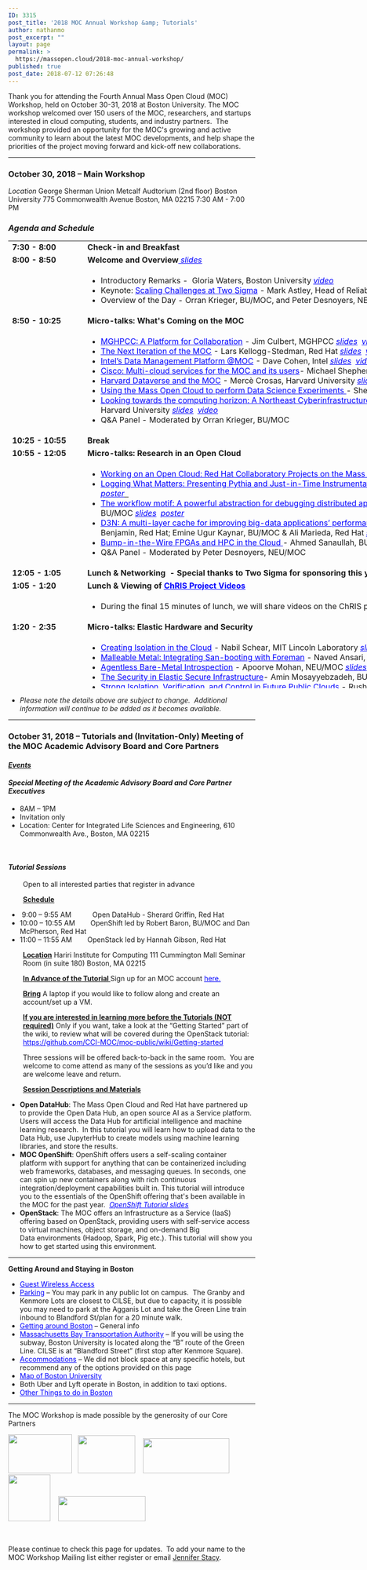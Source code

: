 ```yaml
---
ID: 3315
post_title: '2018 MOC Annual Workshop &amp; Tutorials'
author: nathanmo
post_excerpt: ""
layout: page
permalink: >
  https://massopen.cloud/2018-moc-annual-workshop/
published: true
post_date: 2018-07-12 07:26:48
---
```

<p class="entry-header">Thank you for attending the Fourth Annual Mass Open Cloud (MOC) Workshop, held on October 30-31, 2018 at Boston University. The MOC workshop welcomed over 150 users of the MOC, researchers, and startups interested in cloud computing, students, and industry partners.  The workshop provided an opportunity for the MOC's growing and active community to learn about the latest MOC developments, and help shape the priorities of the project moving forward and kick-off new collaborations.</p>


<hr />

<h3><strong>October 30, 2018 – Main Workshop</strong></h3>
<em>Location</em>
George Sherman Union
Metcalf Audtorium (2nd floor)
Boston University
775 Commonwealth Avenue
Boston, MA 02215
7:30 AM - 7:00 PM
<h3><em>Agenda and Schedule </em></h3>
<table style="width: 1184px; height: 912px;">
<tbody>
<tr style="height: 18px;">
<td style="width: 139px; height: 18px;"><strong>7:30 - 8:00 </strong></td>
<td style="width: 1029px; height: 18px;"><strong>Check-in and Breakfast </strong></td>
</tr>
<tr style="height: 18px;">
<td style="width: 139px; height: 18px;"><strong>8:00 - 8:50</strong><strong>
</strong></td>
<td style="width: 1029px; height: 18px;"><strong>Welcome and Overview</strong><span style="text-decoration: underline;"><span style="color: #0000ff; text-decoration: underline;"><em><a style="color: #0000ff; text-decoration: underline;" href="https://massopen.cloud/wp-content/uploads/2018/11/Welcome-and-Team-2018.pdf"> slides</a></em></span></span></td>
</tr>
<tr style="height: 72px;">
<td style="width: 139px; height: 72px;"><strong> </strong></td>
<td style="width: 1029px; height: 72px;">
<ul>
 	<li>Introductory Remarks -  Gloria Waters, Boston University <span style="text-decoration: underline; color: #0000ff;"><a style="color: #0000ff;" href="https://www.youtube.com/watch?v=-v8gsjT_ikg&amp;list=PLKNUArbT35cAAaJQbcLgkhmr8V6bWZa3f&amp;index=2&amp;t=0s" target="_blank" rel="noopener"><em>video</em></a></span></li>
 	<li>Keynote: <span style="color: #0000ff;"><a style="color: #0000ff; text-decoration: underline;" href="https://massopen.cloud/wp-content/uploads/2018/10/Astley-Abstract-and-Bio.pdf">Scaling Challenges at Two Sigma</a></span> - Mark Astley, Head of Reliability Engineering, Two Sigma Investments <span style="text-decoration: underline;"><span style="color: #0000ff; text-decoration: underline;"><em><a style="color: #0000ff; text-decoration: underline;" href="https://massopen.cloud/wp-content/uploads/2018/11/Astley_MOC-Workshop-2018-keynote.pdf">slides</a></em></span></span></li>
 	<li>Overview of the Day - Orran Krieger, BU/MOC, and Peter Desnoyers, NEU/MOC <span style="text-decoration: underline;"><span style="color: #0000ff; text-decoration: underline;"><em><a style="color: #0000ff; text-decoration: underline;" href="https://massopen.cloud/wp-content/uploads/2018/11/Kickoff-2018.pdf">slides</a></em></span></span></li>
</ul>
</td>
</tr>
<tr style="height: 18px;">
<td style="width: 139px; height: 18px;"><strong>8:50 - 10:25</strong></td>
<td style="width: 1029px; height: 18px;"><b>Micro-talks: What's Coming on the MOC</b></td>
</tr>
<tr style="height: 173px;">
<td style="width: 139px; height: 173px;"><strong> </strong></td>
<td style="width: 1029px; height: 173px;">
<ul>
 	<li><span style="text-decoration: underline;"><span style="color: #0000ff; text-decoration: underline;"><a style="color: #0000ff; text-decoration: underline;" href="https://massopen.cloud/wp-content/uploads/2018/10/Culbert-Abstract-and-Bio.pdf">MGHPCC: A Platform for Collaboration</a></span></span> - Jim Culbert, MGHPCC <em><span style="color: #0000ff; text-decoration: underline;"><a style="color: #0000ff; text-decoration: underline;" href="https://massopen.cloud/wp-content/uploads/2018/11/1.-Culbert.pdf">slides</a></span></em><span style="color: #0000ff;">  </span><span style="text-decoration: underline; color: #0000ff;"><em><span style="text-decoration: underline;"><a style="color: #0000ff; text-decoration: underline;" href="https://www.youtube.com/watch?v=D6fWgBh7vNU&amp;t=0s&amp;list=PLKNUArbT35cAAaJQbcLgkhmr8V6bWZa3f&amp;index=3" target="_blank" rel="noopener">video</a></span></em></span></li>
 	<li><span style="text-decoration: underline;"><span style="color: #0000ff; text-decoration: underline;"><a style="color: #0000ff; text-decoration: underline;" href="https://massopen.cloud/wp-content/uploads/2018/10/Kellogg-Stedman-Abstract-and-Bio-1.pdf">The Next Iteration of the MOC</a></span></span> - Lars Kellogg-Stedman, Red Hat <em style="color: #0000ff; text-decoration: underline; font-family: inherit; font-size: inherit;"><a style="color: #0000ff; text-decoration: underline;" href="https://massopen.cloud/wp-content/uploads/2018/11/2.-Stedman-Kellogg-MOC-Talk.pdf">slides</a></em><span style="color: #0000ff;">  </span><span style="text-decoration: underline; color: #0000ff;"><em><span style="text-decoration: underline;"><a style="color: #0000ff; text-decoration: underline;" href="https://www.youtube.com/watch?v=enslBjly0OM&amp;t=0s&amp;list=PLKNUArbT35cAAaJQbcLgkhmr8V6bWZa3f&amp;index=4" target="_blank" rel="noopener">video</a></span></em></span></li>
 	<li><span style="color: #0000ff;"><a style="color: #0000ff; text-decoration: underline;" href="https://massopen.cloud/wp-content/uploads/2018/10/Abstract-and-Bio.pdf">Intel’s Data Management Platform @MOC</a></span> - Dave Cohen, Intel <em style="font-family: inherit; font-size: inherit;"><span style="text-decoration: underline;"><span style="color: #0000ff; text-decoration: underline;"><a style="color: #0000ff; text-decoration: underline;" href="https://massopen.cloud/wp-content/uploads/2018/11/3.-Cohen-MOC-Storage-Disaggregation.pdf">slides</a></span></span></em><span style="color: #0000ff;">  </span><span style="text-decoration: underline; color: #0000ff;"><em><span style="text-decoration: underline;"><a style="color: #0000ff; text-decoration: underline;" href="https://www.youtube.com/watch?v=1QqU4msDes8&amp;t=0s&amp;list=PLKNUArbT35cAAaJQbcLgkhmr8V6bWZa3f&amp;index=5" target="_blank" rel="noopener">video</a></span></em></span></li>
 	<li><span style="color: #0000ff;"><a style="color: #0000ff;" href="https://massopen.cloud/wp-content/uploads/2018/10/Shepherd-Abstract-and-Bio-1.pdf"><span style="text-decoration: underline;">Cisco: Multi-cloud services for the MOC and its users</span></a></span>- Michael Shepherd, Cisco <em style="font-family: inherit; font-size: inherit;"><span style="text-decoration: underline; color: #0000ff;"><a style="color: #0000ff; text-decoration: underline;" href="https://massopen.cloud/wp-content/uploads/2018/11/4.-Shepherd-MOC_OCT_2018_v2.0.pdf">slides</a></span></em><span style="color: #0000ff;">  </span><span style="text-decoration: underline; color: #0000ff;"><em><span style="text-decoration: underline;"><a style="color: #0000ff; text-decoration: underline;" href="https://www.youtube.com/watch?v=h6j_IQWVB2g&amp;list=PLKNUArbT35cAAaJQbcLgkhmr8V6bWZa3f&amp;index=6&amp;t=0s" target="_blank" rel="noopener">video</a></span></em></span></li>
 	<li><span style="text-decoration: underline;"><span style="color: #0000ff; text-decoration: underline;"><a style="color: #0000ff; text-decoration: underline;" href="https://massopen.cloud/wp-content/uploads/2018/10/Crosas-Abstract-and-Bio.pdf">Harvard Dataverse and the MOC</a></span></span> - Mercè Crosas, Harvard University <em style="color: #0000ff;"><a style="color: #0000ff; text-decoration: underline;" href="https://massopen.cloud/wp-content/uploads/2018/11/5.-Crosas-presentation.pdf">slides</a></em><span style="font-family: inherit; font-size: inherit;">  </span><span style="text-decoration: underline;"><span style="color: #0000ff;"><em><a style="color: #0000ff; text-decoration: underline;" href="https://massopen.cloud/wp-content/uploads/2018/11/5.-e-board_-Harvard-Dataverse-and-the-MOC-1.pdf">poster</a></em></span></span><span style="color: #0000ff;">  </span><span style="text-decoration: underline; color: #0000ff;"><em><span style="text-decoration: underline;"><a style="color: #0000ff; text-decoration: underline;" href="https://www.youtube.com/watch?v=1LqcuT7QRt4&amp;list=PLKNUArbT35cAAaJQbcLgkhmr8V6bWZa3f&amp;index=7&amp;t=0s" target="_blank" rel="noopener">video</a></span></em></span></li>
 	<li><span style="text-decoration: underline;"><span style="color: #0000ff; text-decoration: underline;"><a style="color: #0000ff; text-decoration: underline;" href="https://massopen.cloud/wp-content/uploads/2018/10/Huels-Abstract-and-bio.pdf">Using the Mass Open Cloud to perform Data Science Experiments</a> </span></span>- Sherard Griffin, Red Hat <em style="color: #0000ff; text-decoration: underline; font-family: inherit; font-size: inherit;"><a style="color: #0000ff; text-decoration: underline;" href="https://massopen.cloud/wp-content/uploads/2018/11/6.-Griffin_MOC-Workshop-2018-Open-Data-Hub.pdf">slides</a></em><span style="color: #0000ff;">  </span><span style="text-decoration: underline; color: #0000ff;"><em><span style="text-decoration: underline;"><a style="color: #0000ff; text-decoration: underline;" href="https://www.youtube.com/watch?v=CZwUCgkKIc4&amp;list=PLKNUArbT35cAAaJQbcLgkhmr8V6bWZa3f&amp;index=8&amp;t=0s" target="_blank" rel="noopener">video</a></span></em></span></li>
 	<li><span style="text-decoration: underline;"><span style="color: #0000ff; text-decoration: underline;"><a style="color: #0000ff; text-decoration: underline;" href="https://massopen.cloud/wp-content/uploads/2018/10/Gilmore-and-Yokel-Abstract-and-Bio.pdf">Looking towards the computing horizon: A Northeast Cyberinfrastructure Lab</a> </span></span>- Wayne Gilmore, Boston University &amp; Scott Yokel, Harvard University <em style="color: #0000ff; text-decoration: underline; font-family: inherit; font-size: inherit;"><a style="color: #0000ff; text-decoration: underline;" href="https://massopen.cloud/wp-content/uploads/2018/11/7.Gilmore-Yokel.pdf">slides</a></em><span style="color: #0000ff;">  </span><span style="text-decoration: underline; color: #0000ff;"><em><span style="text-decoration: underline;"><a style="color: #0000ff; text-decoration: underline;" href="https://www.youtube.com/watch?v=6h9x5HxtE6o&amp;list=PLKNUArbT35cAAaJQbcLgkhmr8V6bWZa3f&amp;index=9&amp;t=0s" target="_blank" rel="noopener">video</a></span></em></span></li>
 	<li>Q&amp;A Panel - Moderated by Orran Krieger, BU/MOC</li>
</ul>
</td>
</tr>
<tr style="height: 18px;">
<td style="width: 139px; height: 18px;"><strong>10:</strong><strong>25</strong><strong style="font-family: inherit; font-size: inherit;"> - 10:55</strong><strong>
</strong></td>
<td style="width: 1029px; height: 18px;"><b>Break</b></td>
</tr>
<tr style="height: 18px;">
<td style="width: 139px; height: 18px;"><strong>10:55 - 12:05</strong></td>
<td style="width: 1029px; height: 18px;"><b>Micro-talks: Research in an Open Cloud</b></td>
</tr>
<tr style="height: 173px;">
<td style="width: 139px; height: 163px;"><strong> </strong></td>
<td style="width: 1029px; height: 163px;">
<ul>
 	<li><span style="text-decoration: underline;"><a href="https://massopen.cloud/wp-content/uploads/2018/10/Brock-Abstract-and-Bio.pdf"><span style="color: #0000ff; text-decoration: underline;">Working on an Open Cloud: Red Hat Collaboratory Projects on the Mass Open Cloud</span></a></span> - Hugh Brock, Red Hat <em style="color: #0000ff; text-decoration: underline; font-family: inherit; font-size: inherit;"><a style="color: #0000ff; text-decoration: underline;" href="https://massopen.cloud/wp-content/uploads/2018/11/1.-Brock.pdf">slides</a></em></li>
 	<li><span style="color: #0000ff;"><a style="color: #0000ff;" href="https://massopen.cloud/wp-content/uploads/2018/10/Ates-and-Sturmann-Abstract-and-Bio.pdf"><span style="text-decoration: underline;">Logging What Matters: Presenting Pythia and Just-in-Time Instrumentation</span></a></span> - Emre Ates, BU &amp; Lily Sturmann, BU/Red Hat <em style="color: #0000ff;"><a style="color: #0000ff;" href="https://massopen.cloud/wp-content/uploads/2018/11/2.-Ates-Sturmann.pdf">slides</a></em><span style="font-family: inherit; font-size: inherit;">  </span><span style="text-decoration: underline;"><span style="color: #0000ff; text-decoration: underline;"><em><a style="color: #0000ff; text-decoration: underline;" href="https://massopen.cloud/wp-content/uploads/2018/11/8.-Ates-Sturmann.pdf">poster</a></em></span>  </span></li>
 	<li><a href="https://massopen.cloud/wp-content/uploads/2018/10/Abdi-and-Ghaemi-Abstract-and-Bio-1.pdf"><span style="text-decoration: underline; color: #0000ff;">The workflow motif: A powerful abstraction for debugging distributed applications</span>-</a> Mania Abdi, NEU/MOC &amp; Golsana Ghaemi, BU/MOC <em style="color: #0000ff;"><a style="color: #0000ff; text-decoration: underline;" href="https://massopen.cloud/wp-content/uploads/2018/11/3.-Ghaemi-and-Abdi.pdf">slides</a></em><span style="font-family: inherit; font-size: inherit;">  </span><span style="text-decoration: underline;"><span style="color: #0000ff;"><em><a style="color: #0000ff; text-decoration: underline;" href="https://massopen.cloud/wp-content/uploads/2018/11/6.-Abdi-and-Ghaemi-MOC-Workshop-2018-Poster.pdf">poster</a></em></span></span></li>
 	<li><a href="https://massopen.cloud/wp-content/uploads/2018/10/Benjamin-Kaynar-and-Maredia-Abstract-and-Bio.pdf"><span style="text-decoration: underline;"><span style="color: #0000ff; text-decoration: underline;">D3N: A multi-layer cache for improving big-data applications’ performance in data centers with imbalanced networks</span></span></a><em>- </em>Matt Benjamin, Red Hat; Emine Ugur Kaynar, BU/MOC &amp; Ali Marieda, Red Hat <em style="color: #0000ff; text-decoration: underline; font-family: inherit; font-size: inherit;"><a style="color: #0000ff; text-decoration: underline;" href="https://massopen.cloud/wp-content/uploads/2018/11/4.-Ugur-Bejamin-Marieda.pdf">slides</a></em></li>
 	<li><span style="text-decoration: underline;"><span style="color: #0000ff; text-decoration: underline;"><a style="color: #0000ff; text-decoration: underline;" href="https://massopen.cloud/wp-content/uploads/2018/10/Sanaullah-Abstract-and-Bio.pdf">Bump-in-the-Wire FPGAs and HPC in the Cloud</a> </span></span><em>-</em> Ahmed Sanaullah, BU</li>
 	<li>Q&amp;A Panel - Moderated by Peter Desnoyers, NEU/MOC</li>
</ul>
</td>
</tr>
<tr style="height: 18px;">
<td style="width: 139px; height: 18px;"><strong>12:05 - 1:05</strong></td>
<td style="width: 1029px; height: 18px;"><strong>Lunch &amp; Networking  - Special thanks to Two Sigma for sponsoring this year's MOC Workshop lunch!</strong></td>
</tr>
<tr style="height: 17px;">
<td style="width: 139px; height: 17px;"><strong>1:05 - 1:20</strong></td>
<td style="width: 1029px; height: 17px;"><strong>Lunch &amp; Viewing of <span style="text-decoration: underline;"><span style="color: #0000ff; text-decoration: underline;"><a style="color: #0000ff; text-decoration: underline;" href="https://www.redhat.com/en/creating-chris?sc_cid=701f2000000RRFgAAO">ChRIS Project Videos</a></span></span></strong></td>
</tr>
<tr style="height: 41px;">
<td style="width: 139px; height: 41px;"><strong> </strong></td>
<td style="width: 1029px; height: 41px;">
<ul>
 	<li>During the final 15 minutes of lunch, we will share videos on the ChRIS project.</li>
</ul>
</td>
</tr>
<tr style="height: 18px;">
<td style="width: 139px; height: 18px;"><strong>1:20 - 2:35 </strong></td>
<td style="width: 1029px; height: 18px;"><strong>Micro-talks: Elastic Hardware and Security</strong></td>
</tr>
<tr style="height: 18px;">
<td style="width: 139px; height: 18px;"><strong> </strong></td>
<td style="width: 1029px; height: 18px;">
<ul>
 	<li><span style="text-decoration: underline;"><span style="color: #0000ff; text-decoration: underline;"><a style="color: #0000ff; text-decoration: underline;" href="https://massopen.cloud/wp-content/uploads/2018/10/Schear-Abstract-and-Bio.pdf">Creating Isolation in the Cloud</a></span></span> - Nabil Schear, MIT Lincoln Laboratory <em style="color: #0000ff; font-family: inherit; font-size: inherit;"><a style="color: #0000ff; text-decoration: underline;" href="https://massopen.cloud/wp-content/uploads/2018/11/1.-Schear.pdf">slides</a></em></li>
 	<li><span style="text-decoration: underline; color: #0000ff;"><a style="color: #0000ff; text-decoration: underline;" href="https://massopen.cloud/wp-content/uploads/2018/10/Ballou-Abstract-and-Bio.pdf">Malleable Metal: Integrating San-booting with Foreman</a></span> - Naved Ansari, BU/MOC &amp; Ian Ballou, BU/MOC <em style="color: #0000ff; text-decoration: underline; font-family: inherit; font-size: inherit;"><a style="color: #0000ff; text-decoration: underline;" href="https://massopen.cloud/wp-content/uploads/2018/11/2.-Ansari-and-Ballou.pdf">slides</a></em></li>
 	<li><a href="https://massopen.cloud/wp-content/uploads/2018/10/Mohan-Abstract-and-Bio.pdf"><span style="text-decoration: underline;"><span style="color: #0000ff; text-decoration: underline;">Agentless Bare-Metal Introspection</span></span></a> - Apoorve Mohan, NEU/MOC <em style="color: #0000ff; text-decoration: underline; font-family: inherit; font-size: inherit;"><a style="color: #0000ff; text-decoration: underline;" href="https://massopen.cloud/wp-content/uploads/2018/11/3.-Mohan.pdf">slides</a></em></li>
 	<li><span style="text-decoration: underline;"><span style="color: #0000ff; text-decoration: underline;"><a style="color: #0000ff; text-decoration: underline;" href="https://massopen.cloud/wp-content/uploads/2018/10/Mossayebzedah-Abstract-and-Bio-1.pdf">The Security in Elastic Secure </a>Infrastructure</span></span>- Amin Mosayyebzadeh, BU/MOC <em style="color: #0000ff;"><a style="color: #0000ff; text-decoration: underline;" href="https://massopen.cloud/wp-content/uploads/2018/11/4.-Amin.pdf">slides</a></em><span style="font-family: inherit; font-size: inherit;">  </span><span style="text-decoration: underline;"><span style="color: #0000ff;"><em><a style="color: #0000ff; text-decoration: underline;" href="https://massopen.cloud/wp-content/uploads/2018/11/11.-Amin-Mossayebzadeh.pdf">poster</a></em></span></span></li>
 	<li><a href="https://massopen.cloud/wp-content/uploads/2018/10/Patel-Abstract-and-Bio.pdf"><span style="text-decoration: underline; color: #0000ff;">Strong Isolation, Verification, and Control in Future Public Clouds</span></a> - Rushi Patel, BU</li>
 	<li><a href="https://massopen.cloud/wp-content/uploads/2018/10/Tikale-Abstract-and-Bio.pdf"><span style="text-decoration: underline;"><span style="color: #0000ff; text-decoration: underline;">FLOCX: Enabling marketplace at the bottom of the cloud</span> </span></a>- Sahil Tikale, BU/MOC <em style="color: #0000ff; text-decoration: underline; font-family: inherit; font-size: inherit;"><a style="color: #0000ff; text-decoration: underline;" href="https://massopen.cloud/wp-content/uploads/2018/11/5.-Tikale.pdf">slides</a></em></li>
 	<li><span style="text-decoration: underline;"><span style="color: #0000ff; text-decoration: underline;"><em>Q&amp;A Panel - Moderated by Orran Krieger, BU/MOC</em></span></span></li>
</ul>
</td>
</tr>
<tr style="height: 18px;">
<td style="width: 139px; height: 18px;"><strong>2:35 - 3:40</strong></td>
<td style="width: 1029px; height: 18px;"><strong>Micro-talks: Research on an Open Cloud</strong></td>
</tr>
<tr style="height: 135px;">
<td style="width: 139px; height: 135px;"><strong> </strong></td>
<td style="width: 1029px; height: 135px;">
<ul>
 	<li><span style="text-decoration: underline;"><a href="https://massopen.cloud/wp-content/uploads/2018/10/McPherson-and-Pienaar-Abstract-and-Bio-2.pdf"><span style="color: #0000ff; text-decoration: underline;">Medical Image Processing on the MOC with ChRIS and OpenShift</span> </a></span>- Dan McPherson, Red Hat &amp; Rudolph Pienaar, Boston Children's Hospital <em style="color: #0000ff; font-family: inherit; font-size: inherit;"><a style="color: #0000ff; text-decoration: underline;" href="https://massopen.cloud/wp-content/uploads/2018/11/1.-McPherson-Pienaar.pdf">slides</a></em></li>
 	<li><span style="text-decoration: underline;"><span style="color: #0000ff; text-decoration: underline;"><a style="color: #0000ff; text-decoration: underline;" href="https://massopen.cloud/wp-content/uploads/2018/10/Getchell-Abstract-and-Bio.pdf">Secure Multi-Party Computing in the Cloud</a></span></span> - Ben Getchell, BU <em style="font-family: inherit; font-size: inherit;"><span style="color: #0000ff;"><a style="color: #0000ff;" href="https://massopen.cloud/wp-content/uploads/2018/11/2.-Getchell-MOC_Workshop.pdf">slides</a></span></em><span style="font-family: inherit; font-size: inherit;">  </span><span style="text-decoration: underline;"><em><span style="color: #0000ff; text-decoration: underline;"><a style="color: #0000ff; text-decoration: underline;" href="https://www.youtube.com/watch?v=_vEJmd_rO-0&amp;feature=youtu.be">demo</a> </span></em></span></li>
 	<li><a href="https://massopen.cloud/wp-content/uploads/2018/10/Dong-Abstract-and-Bio.pdf"><span style="text-decoration: underline; color: #0000ff;">A demonstration of adapting HW to SW needs for network workloads</span></a> - Han Dong, BU <em style="color: #0000ff;"><a style="color: #0000ff; text-decoration: underline;" href="https://massopen.cloud/wp-content/uploads/2018/11/3.-HanDong_MOC2018_presentation.pdf">slides</a></em><span style="font-family: inherit; font-size: inherit;">   </span><span style="text-decoration: underline;"><span style="color: #0000ff;"><em><a style="color: #0000ff; text-decoration: underline;" href="https://massopen.cloud/wp-content/uploads/2018/11/15.-HanDong_MOC2018_eboard.pdf">poster</a></em></span></span></li>
 	<li><span style="text-decoration: underline; color: #0000ff;"><a style="color: #0000ff; text-decoration: underline;" href="https://massopen.cloud/wp-content/uploads/2018/10/UKL__A_Unikernel_based_on_Linux.pdf">A Unikernal based on Linux</a></span> - Ali Raza, BU &amp; Parul Sohal, BU <em style="text-decoration: underline; font-family: inherit; font-size: inherit;"><span style="color: #0000ff;"><a style="color: #0000ff; text-decoration: underline;" href="https://massopen.cloud/wp-content/uploads/2018/11/4.-Raza-Sohal.pdf">slides</a></span></em></li>
 	<li><a href="https://massopen.cloud/wp-content/uploads/2018/10/Unger-Abstract-and-Bio.pdf"><span style="text-decoration: underline;"><span style="color: #0000ff; text-decoration: underline;">FaaS: Think Outside the Container</span> </span></a>- Tommy Unger, BU <em style="color: #0000ff; font-family: inherit; font-size: inherit;"><a style="color: #0000ff; text-decoration: underline;" href="https://massopen.cloud/wp-content/uploads/2018/11/5.-Unger-FaaS-Talk.pdf">slides</a></em></li>
 	<li>Q&amp;A Panel - Moderated by Pater Desnoyers, NEU/MOC</li>
</ul>
</td>
</tr>
<tr style="height: 18px;">
<td style="width: 139px; height: 18px;"><strong>3:40 - 4:10</strong></td>
<td style="width: 1029px; height: 18px;"><strong>Break</strong></td>
</tr>
<tr style="height: 18px;">
<td style="width: 139px; height: 18px;"><strong>4:10 - 4:55</strong></td>
<td style="width: 1029px; height: 18px;"><strong>Roundtables (Attendees will pick one to attend)</strong></td>
</tr>
<tr style="height: 42px;">
<td style="width: 139px; height: 42px;"><span style="text-decoration: underline; color: #0000ff;"><strong> </strong></span></td>
<td style="width: 1029px; height: 42px;">
<ul>
 	<li><span style="text-decoration: underline;"><span style="color: #0000ff; text-decoration: underline;"><a style="color: #0000ff; text-decoration: underline;" href="https://massopen.cloud/wp-content/uploads/2018/10/Research-Roundtable-1.pdf">Future Research Opportunities in the MOC </a></span></span>- facilitated by Ayse Coskun, BU; Raja Sambasivan, BU &amp; Mayank Varia, BU
<ul>
 	<li><a href="https://docs.google.com/document/d/1H1oM8PLU0YQ8W_7wGq4RL03kjh4kqMKv5u4A4IHGIGo/edit"><span style="text-decoration: underline;"><span style="color: #0000ff; text-decoration: underline;">Link to Cloud Research Roundtable Notes</span></span></a></li>
</ul>
</li>
 	<li><a href="https://massopen.cloud/wp-content/uploads/2018/10/Data-Science-and-the-MOC-Roundtable-1.pdf"><span style="text-decoration: underline; color: #0000ff;">Data Science and the MOC</span></a> - facilitated by Merce Crosas, Harvard University &amp; Sherard Griffin, Red Hat
<ul>
 	<li><span style="text-decoration: underline; color: #0000ff;"><a style="color: #0000ff; text-decoration: underline;" href="https://docs.google.com/document/d/1FUiv4P64cmqvtgRR2FH52LC3Xr1wkkQCV2A9PpxlXbk/edit?usp=sharing">Link to Data Science Roundtable</a></span></li>
</ul>
</li>
 	<li><span style="text-decoration: underline;"><span style="color: #0000ff; text-decoration: underline;"><a style="color: #0000ff; text-decoration: underline;" href="https://massopen.cloud/wp-content/uploads/2018/10/NECI-Roundtable-2.pdf">Looking towards the computing horizon: A Northeast Cyberinfrastructure Lab</a> </span></span>- facilitated by John Goodhue, MGHPCC &amp; Scott Yokel, Harvard University
<ul>
 	<li><span style="text-decoration: underline; color: #0000ff;"><a style="color: #0000ff; text-decoration: underline;" href="https://docs.google.com/document/d/1zUAUezQOcWtRmrIUhLHA8LQ0f25dCS0OQ1ZAznR2mMA/edit?usp=sharing">Link to NECI Lab Roundtable Notes</a></span></li>
</ul>
</li>
</ul>
</td>
</tr>
<tr style="height: 17px;">
<td style="width: 139px; height: 17px;"><strong>4:55 - 5:10</strong></td>
<td style="width: 1029px; height: 17px;"><strong>Break  (Roundtable leads prepare report outs)</strong></td>
</tr>
<tr style="height: 18px;">
<td style="width: 139px; height: 18px;"><strong>5:10 - 5:30</strong></td>
<td style="width: 1029px; height: 18px;"><strong>Roundtable Report Outs</strong></td>
</tr>
<tr style="height: 18px;">
<td style="width: 139px; height: 18px;"><strong>5:30 - 5:40</strong></td>
<td style="width: 1029px; height: 18px;"><strong>Closing Remarks</strong></td>
</tr>
<tr style="height: 18px;">
<td style="width: 139px; height: 18px;"><strong>5:40 - 6:45</strong></td>
<td style="width: 1029px; height: 18px;"><strong>Reception - Special thanks to Red Hat for sponsoring this year's MOC Workshop reception!</strong></td>
</tr>
</tbody>
</table>
<ul>
 	<li><em>Please note the details above are subject to change.  Additional information will continue to be added as it becomes available.</em></li>
</ul>

<hr />

<h3><strong>October 31, 2018 – Tutorials and (Invitation-Only) Meeting of the MOC Academic Advisory Board and Core Partners</strong></h3>
<h4><span style="text-decoration: underline;"><strong><em>Events</em></strong></span></h4>
<h4><strong><em>Special Meeting of the Academic Advisory Board and Core Partner Executives</em></strong></h4>
<ul>
 	<li>8AM – 1PM</li>
 	<li>Invitation only</li>
 	<li>Location: Center for Integrated Life Sciences and Engineering, 610 Commonwealth Ave., Boston, MA 02215</li>
</ul>
&nbsp;
<h4><strong><em>Tutorial Sessions</em> </strong></h4>
<p style="padding-left: 30px;">Open to all interested parties that register in advance</p>
<p style="padding-left: 30px;"><strong><u>Schedule</u></strong></p>

<ul>
 	<li> 9:00 – 9:55 AM           Open DataHub - Sherard Griffin, Red Hat</li>
 	<li>10:00 – 10:55 AM        OpenShift led by Robert Baron, BU/MOC and Dan McPherson, Red Hat</li>
 	<li>11:00 – 11:55 AM        OpenStack led by Hannah Gibson, Red Hat</li>
</ul>
<p style="padding-left: 30px;"><strong><u>Location</u></strong>
Hariri Institute for Computing
111 Cummington Mall
Seminar Room (in suite 180)
Boston, MA 02215</p>
<p style="padding-left: 30px;"><strong><u>In Advance of the Tutorial
</u></strong>Sign up for an MOC account <span style="text-decoration: underline;"><span style="color: #0000ff;"><a style="color: #0000ff; text-decoration: underline;" href="https://massopen.cloud/blog/user-account-request-form/">here.</a></span></span></p>
<p style="padding-left: 30px;"><strong><u>Bring</u></strong>
A laptop if you would like to follow along and create an account/set up a VM.</p>
<p style="padding-left: 30px;"><strong><u>If you are interested in learning more before the Tutorials (NOT required)</u></strong>
Only if you want, take a look at the “Getting Started” part of the wiki, to review what will be covered during the OpenStack tutorial:
<span style="text-decoration: underline;"><span style="color: #0000ff;"><a style="color: #0000ff; text-decoration: underline;" href="https://github.com/CCI-MOC/moc-public/wiki/Getting-started">https://github.com/CCI-MOC/moc-public/wiki/Getting-started</a></span></span></p>
<p style="padding-left: 30px;">Three sessions will be offered back-to-back in the same room.  You are welcome to come attend as many of the sessions as you’d like and you are welcome leave and return.</p>
<p style="padding-left: 30px;"><strong><u>Session Descriptions and Materials</u></strong></p>

<ul>
 	<li><strong>Open DataHub</strong>: The Mass Open Cloud and Red Hat have partnered up to provide the Open Data Hub, an open source AI as a Service platform.  Users will access the Data Hub for artificial intelligence and machine learning research.  In this tutorial you will learn how to upload data to the Data Hub, use JupyterHub to create models using machine learning libraries, and store the results.</li>
 	<li><strong>MOC OpenShift</strong>: OpenShift offers users a self-scaling container platform with support for anything that can be containerized including web frameworks, databases, and messaging queues. In seconds, one can spin up new containers along with rich continuous integration/deployment capabilities built in. This tutorial will introduce you to the essentials of the OpenShift offering that's been available in the MOC for the past year.  <span style="text-decoration: underline;"><span style="color: #0000ff;"><em><a style="color: #0000ff; text-decoration: underline;" href="https://massopen.cloud/wp-content/uploads/2018/11/OpenShift-Tutorial.pdf">OpenShift Tutorial slides</a></em></span></span></li>
 	<li><strong>OpenStack</strong>: The MOC offers an Infrastructure as a Service (IaaS) offering based on OpenStack, providing users with self-service access to virtual machines, object storage, and on-demand Big Data environments (Hadoop, Spark, Pig etc.). This tutorial will show you how to get started using this environment.</li>
</ul>

<hr />

<strong>Getting Around and Staying in Boston
</strong>
<ul>
 	<li><span style="text-decoration: underline;"><span style="color: #0000ff;"><a style="color: #0000ff; text-decoration: underline;" href="https://www.bu.edu/tech/services/support/networks/wireless/guest/">Guest Wireless Access</a></span></span></li>
 	<li><span style="text-decoration: underline;"><span style="color: #0000ff;"><a style="color: #0000ff; text-decoration: underline;" href="https://www.bu.edu/parking/lots-locations/family-guests-and-visitor-parking/">Parking</a></span></span> – You may park in any public lot on campus.  The Granby and Kenmore Lots are closest to CILSE, but due to capacity, it is possible you may need to park at the Agganis Lot and take the Green Line train inbound to Blandford St/plan for a 20 minute walk.</li>
 	<li><span style="text-decoration: underline; color: #0000ff;"><a style="color: #0000ff; text-decoration: underline;" href="http://www.bu.edu/admissions/student-life/city-of-boston/transportation/">Getting around Boston</a></span> – General info</li>
 	<li><a href="http://www.mbta.com/"><span style="text-decoration: underline; color: #0000ff;">Massachusetts Bay Transportation Authority</span></a> – If you will be using the subway, Boston University is located along the “B” route of the Green Line. CILSE is at “Blandford Street” (first stop after Kenmore Square).</li>
 	<li><a href="http://www.bu.edu/alumni/benefits-resources/travel/#hotels"><span style="text-decoration: underline;"><span style="color: #0000ff; text-decoration: underline;">Accommodations</span></span></a> – We did not block space at any specific hotels, but recommend any of the options provided on this page</li>
 	<li><a href="http://www.bu.edu/maps/"><span style="text-decoration: underline;"><span style="color: #0000ff; text-decoration: underline;">Map of Boston University</span></span></a></li>
 	<li>Both Uber and Lyft operate in Boston, in addition to taxi options.</li>
 	<li><span style="text-decoration: underline;"><span style="color: #0000ff;"><a style="color: #0000ff; text-decoration: underline;" href="http://www.bu.edu/admissions/student-life/city-of-boston/">Other Things to do in Boston</a></span></span></li>
</ul>

<hr />

The MOC Workshop is made possible by the generosity of our Core Partners

<img class="alignnone wp-image-781" src="https://massopen.cloud/wp-content/uploads/2016/03/cisco-logo-3-300x182.jpg" alt="" width="130" height="79" />   <img class="alignnone wp-image-780" src="https://massopen.cloud/wp-content/uploads/2016/03/293px-Intel-logo.svg.png" alt="" width="117" height="77" />    <img class="alignnone wp-image-3204" src="https://massopen.cloud/wp-content/uploads/2016/03/na_logo_hrz_2c_rgb_lrg1-300x120.jpg" alt="" width="176" height="71" />   <img class="alignnone wp-image-787" src="https://massopen.cloud/wp-content/uploads/2016/03/redhat-logo-273x300.jpg" alt="" width="86" height="95" />    <img class="alignnone wp-image-785" src="https://massopen.cloud/wp-content/uploads/2016/03/TwoSigma-636x183-300x86.png" alt="" width="178" height="51" />

&nbsp;

Please continue to check this page for updates.  To add your name to the MOC Workshop Mailing list either register or email <a href="jstacy@bu.edu">Jennifer Stacy</a>.